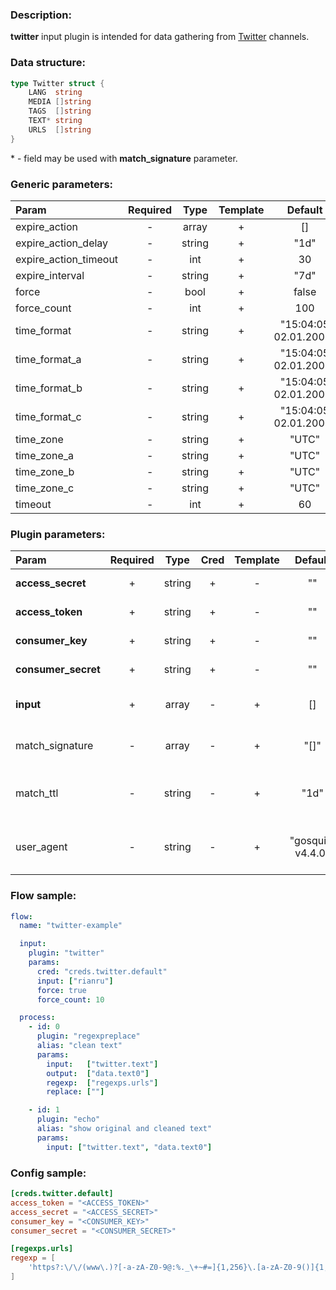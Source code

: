 ### Description:

**twitter** input plugin is intended for data gathering from [Twitter](https://twitter.com/) channels.

### Data structure:

```go
type Twitter struct {
	LANG  string
	MEDIA []string
	TAGS  []string
	TEXT* string
	URLS  []string
}
```

&ast; - field may be used with **match_signature** parameter.

### Generic parameters:

| Param                 | Required | Type   | Template | Default               |
|:----------------------|:--------:|:------:|:--------:|:---------------------:|
| expire_action         | -        | array  | +        | []                    |
| expire_action_delay   | -        | string | +        | "1d"                  |
| expire_action_timeout | -        | int    | +        | 30                    |
| expire_interval       | -        | string | +        | "7d"                  |
| force                 | -        | bool   | +        | false                 |
| force_count           | -        | int    | +        | 100                   |
| time_format           | -        | string | +        | "15:04:05 02.01.2006" |
| time_format_a         | -        | string | +        | "15:04:05 02.01.2006" |
| time_format_b         | -        | string | +        | "15:04:05 02.01.2006" |
| time_format_c         | -        | string | +        | "15:04:05 02.01.2006" |
| time_zone             | -        | string | +        | "UTC"                 |
| time_zone_a           | -        | string | +        | "UTC"                 |
| time_zone_b           | -        | string | +        | "UTC"                 |
| time_zone_c           | -        | string | +        | "UTC"                 |
| timeout               | -        | int    | +        | 60                    |


### Plugin parameters:

| Param               | Required | Type   | Cred | Template | Default           | Example                          | Description                                                             |
|:--------------------|:--------:|:------:|:----:|:--------:|:-----------------:|:--------------------------------:|:------------------------------------------------------------------------|
| **access_secret**   | +        | string | +    | -        | ""                | ""                               | [Twitter API Access](https://developer.twitter.com/en/apply-for-access) |
| **access_token**    | +        | string | +    | -        | ""                | ""                               | [Twitter API Access](https://developer.twitter.com/en/apply-for-access) |
| **consumer_key**    | +        | string | +    | -        | ""                | ""                               | [Twitter API Access](https://developer.twitter.com/en/apply-for-access) |
| **consumer_secret** | +        | string | +    | -        | ""                | ""                               | [Twitter API Access](https://developer.twitter.com/en/apply-for-access) |
| **input**           | +        | array  | -    | +        | []                | ["tass_agency"]                  | List of Twitter channels.                                               |
| match_signature     | -        | array  | -    | +        | "[]"              | ["twitter.lang", "twitter.text"] | Match new tweets by signature.                                          |
| match_ttl           | -        | string | -    | +        | "1d"              | "24h"                            | TTL (Time To Live) for matched signatures.                              |
| user_agent          | -        | string | -    | +        | "gosquito v4.4.0" | "webchela 1.0"                   | Custom User-Agent for API access.                                       |


### Flow sample:

```yaml
flow:
  name: "twitter-example"

  input:
    plugin: "twitter"
    params:
      cred: "creds.twitter.default"
      input: ["rianru"]
      force: true
      force_count: 10

  process:
    - id: 0
      plugin: "regexpreplace"
      alias: "clean text"
      params:
        input:   ["twitter.text"]
        output:  ["data.text0"]
        regexp:  ["regexps.urls"]
        replace: [""]

    - id: 1
      plugin: "echo"
      alias: "show original and cleaned text"
      params:
        input: ["twitter.text", "data.text0"]

```

### Config sample:

```toml
[creds.twitter.default]
access_token = "<ACCESS_TOKEN>"
access_secret = "<ACCESS_SECRET>"
consumer_key = "<CONSUMER_KEY>"
consumer_secret = "<CONSUMER_SECRET>"

[regexps.urls]
regexp = [
    'https?:\/\/(www\.)?[-a-zA-Z0-9@:%._\+~#=]{1,256}\.[a-zA-Z0-9()]{1,6}\b([-a-zA-Z0-9()@:%_\+.~#?&//=]*)'
]
```


